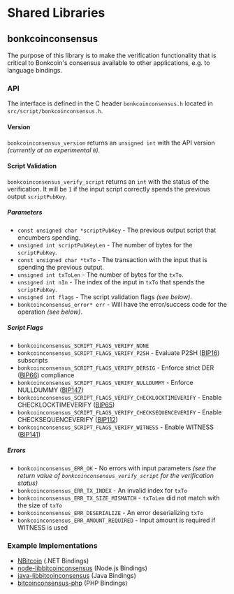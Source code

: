 Shared Libraries
================

## bonkcoinconsensus

The purpose of this library is to make the verification functionality that is critical to Bonkcoin's consensus available to other applications, e.g. to language bindings.

### API

The interface is defined in the C header `bonkcoinconsensus.h` located in  `src/script/bonkcoinconsensus.h`.

#### Version

`bonkcoinconsensus_version` returns an `unsigned int` with the API version *(currently at an experimental `0`)*.

#### Script Validation

`bonkcoinconsensus_verify_script` returns an `int` with the status of the verification. It will be `1` if the input script correctly spends the previous output `scriptPubKey`.

##### Parameters
- `const unsigned char *scriptPubKey` - The previous output script that encumbers spending.
- `unsigned int scriptPubKeyLen` - The number of bytes for the `scriptPubKey`.
- `const unsigned char *txTo` - The transaction with the input that is spending the previous output.
- `unsigned int txToLen` - The number of bytes for the `txTo`.
- `unsigned int nIn` - The index of the input in `txTo` that spends the `scriptPubKey`.
- `unsigned int flags` - The script validation flags *(see below)*.
- `bonkcoinconsensus_error* err` - Will have the error/success code for the operation *(see below)*.

##### Script Flags
- `bonkcoinconsensus_SCRIPT_FLAGS_VERIFY_NONE`
- `bonkcoinconsensus_SCRIPT_FLAGS_VERIFY_P2SH` - Evaluate P2SH ([BIP16](https://github.com/bitcoin/bips/blob/master/bip-0016.mediawiki)) subscripts
- `bonkcoinconsensus_SCRIPT_FLAGS_VERIFY_DERSIG` - Enforce strict DER ([BIP66](https://github.com/bitcoin/bips/blob/master/bip-0066.mediawiki)) compliance
- `bonkcoinconsensus_SCRIPT_FLAGS_VERIFY_NULLDUMMY` - Enforce NULLDUMMY ([BIP147](https://github.com/bitcoin/bips/blob/master/bip-0147.mediawiki))
- `bonkcoinconsensus_SCRIPT_FLAGS_VERIFY_CHECKLOCKTIMEVERIFY` - Enable CHECKLOCKTIMEVERIFY ([BIP65](https://github.com/bitcoin/bips/blob/master/bip-0065.mediawiki))
- `bonkcoinconsensus_SCRIPT_FLAGS_VERIFY_CHECKSEQUENCEVERIFY` - Enable CHECKSEQUENCEVERIFY ([BIP112](https://github.com/bitcoin/bips/blob/master/bip-0112.mediawiki))
- `bonkcoinconsensus_SCRIPT_FLAGS_VERIFY_WITNESS` - Enable WITNESS ([BIP141](https://github.com/bitcoin/bips/blob/master/bip-0141.mediawiki))

##### Errors
- `bonkcoinconsensus_ERR_OK` - No errors with input parameters *(see the return value of `bonkcoinconsensus_verify_script` for the verification status)*
- `bonkcoinconsensus_ERR_TX_INDEX` - An invalid index for `txTo`
- `bonkcoinconsensus_ERR_TX_SIZE_MISMATCH` - `txToLen` did not match with the size of `txTo`
- `bonkcoinconsensus_ERR_DESERIALIZE` - An error deserializing `txTo`
- `bonkcoinconsensus_ERR_AMOUNT_REQUIRED` - Input amount is required if WITNESS is used

### Example Implementations
- [NBitcoin](https://github.com/NicolasDorier/NBitcoin/blob/master/NBitcoin/Script.cs#L814) (.NET Bindings)
- [node-libbitcoinconsensus](https://github.com/bitpay/node-libbitcoinconsensus) (Node.js Bindings)
- [java-libbitcoinconsensus](https://github.com/dexX7/java-libbitcoinconsensus) (Java Bindings)
- [bitcoinconsensus-php](https://github.com/Bit-Wasp/bitcoinconsensus-php) (PHP Bindings)
